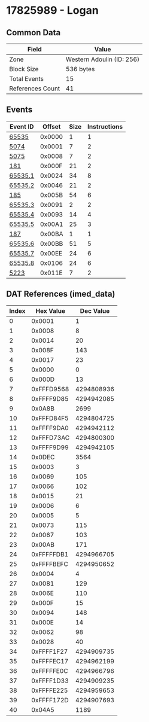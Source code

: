# 17825989 - Logan

## Common Data

| Field            | Value                     |
|------------------|---------------------------|
| Zone             | Western Adoulin (ID: 256) |
| Block Size       | 536 bytes                 |
| Total Events     | 15                        |
| References Count | 41                        |

## Events

| Event ID                | Offset   |   Size |   Instructions |
|-------------------------|----------|--------|----------------|
| [65535](./65535.md)     | 0x0000   |      1 |              1 |
| [5074](./5074.md)       | 0x0001   |      7 |              2 |
| [5075](./5075.md)       | 0x0008   |      7 |              2 |
| [181](./181.md)         | 0x000F   |     21 |              2 |
| [65535.1](./65535.1.md) | 0x0024   |     34 |              8 |
| [65535.2](./65535.2.md) | 0x0046   |     21 |              2 |
| [185](./185.md)         | 0x005B   |     54 |              6 |
| [65535.3](./65535.3.md) | 0x0091   |      2 |              2 |
| [65535.4](./65535.4.md) | 0x0093   |     14 |              4 |
| [65535.5](./65535.5.md) | 0x00A1   |     25 |              3 |
| [187](./187.md)         | 0x00BA   |      1 |              1 |
| [65535.6](./65535.6.md) | 0x00BB   |     51 |              5 |
| [65535.7](./65535.7.md) | 0x00EE   |     24 |              6 |
| [65535.8](./65535.8.md) | 0x0106   |     24 |              6 |
| [5223](./5223.md)       | 0x011E   |      7 |              2 |

## DAT References (imed_data)

|   Index | Hex Value   |   Dec Value |
|---------|-------------|-------------|
|       0 | 0x0001      |           1 |
|       1 | 0x0008      |           8 |
|       2 | 0x0014      |          20 |
|       3 | 0x008F      |         143 |
|       4 | 0x0017      |          23 |
|       5 | 0x0000      |           0 |
|       6 | 0x000D      |          13 |
|       7 | 0xFFFD9568  |  4294808936 |
|       8 | 0xFFFF9D85  |  4294942085 |
|       9 | 0x0A8B      |        2699 |
|      10 | 0xFFFD84F5  |  4294804725 |
|      11 | 0xFFFF9DA0  |  4294942112 |
|      12 | 0xFFFD73AC  |  4294800300 |
|      13 | 0xFFFF9D99  |  4294942105 |
|      14 | 0x0DEC      |        3564 |
|      15 | 0x0003      |           3 |
|      16 | 0x0069      |         105 |
|      17 | 0x0066      |         102 |
|      18 | 0x0015      |          21 |
|      19 | 0x0006      |           6 |
|      20 | 0x0005      |           5 |
|      21 | 0x0073      |         115 |
|      22 | 0x0067      |         103 |
|      23 | 0x00AB      |         171 |
|      24 | 0xFFFFFDB1  |  4294966705 |
|      25 | 0xFFFFBEFC  |  4294950652 |
|      26 | 0x0004      |           4 |
|      27 | 0x0081      |         129 |
|      28 | 0x006E      |         110 |
|      29 | 0x000F      |          15 |
|      30 | 0x0094      |         148 |
|      31 | 0x000E      |          14 |
|      32 | 0x0062      |          98 |
|      33 | 0x0028      |          40 |
|      34 | 0xFFFF1F27  |  4294909735 |
|      35 | 0xFFFFEC17  |  4294962199 |
|      36 | 0xFFFFFE0C  |  4294966796 |
|      37 | 0xFFFF1D33  |  4294909235 |
|      38 | 0xFFFFE225  |  4294959653 |
|      39 | 0xFFFF172D  |  4294907693 |
|      40 | 0x04A5      |        1189 |

